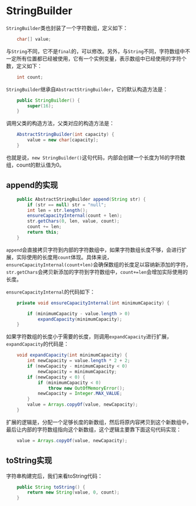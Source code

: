 # StringBuilder

`StringBuilder`类也封装了一个字符数组，定义如下：
```java
    char[] value;
```

与`String`不同，它不是`final`的，可以修改。另外，与`String`不同，字符数组中不一定所有位置都已经被使用，它有一个实例变量，表示数组中已经使用的字符个数，定义如下：
```java
    int count;
```

`StringBuilder`继承自`AbstractStringBuilder`，它的默认构造方法是：

```java
    public StringBuilder() {
        super(16);
    }
```

调用父类的构造方法，父类对应的构造方法是：

```java
    AbstractStringBuilder(int capacity) {
        value = new char[capacity];
    }
```
也就是说，`new StringBuilder()`这句代码，内部会创建一个长度为16的字符数组，count的默认值为0。

## append的实现

```java
    public AbstractStringBuilder append(String str) {
        if (str == null) str = "null";
        int len = str.length();
        ensureCapacityInternal(count + len);
        str.getChars(0, len, value, count);
        count += len;
        return this;
    }
```

`append`会直接拷贝字符到内部的字符数组中，如果字符数组长度不够，会进行扩展，实际使用的长度用`count`体现。具体来说，`ensureCapacityInternal(count+len)`会确保数组的长度足以容纳新添加的字符，`str.getChars`会拷贝新添加的字符到字符数组中，`count+=len`会增加实际使用的长度。

`ensureCapacityInternal`的代码如下：
```java
    private void ensureCapacityInternal(int minimumCapacity) {

        if (minimumCapacity - value.length > 0)
            expandCapacity(minimumCapacity);
    }
```

如果字符数组的长度小于需要的长度，则调用`expandCapacity`进行扩展，`expandCapacity`的代码是：

```java
    void expandCapacity(int minimumCapacity) {
        int newCapacity = value.length * 2 + 2;
        if (newCapacity - minimumCapacity < 0)
            newCapacity = minimumCapacity;
        if (newCapacity < 0) {
            if (minimumCapacity < 0)
                throw new OutOfMemoryError();
            newCapacity = Integer.MAX_VALUE;
        }
        value = Arrays.copyOf(value, newCapacity);
    }
```
扩展的逻辑是，分配一个足够长度的新数组，然后将原内容拷贝到这个新数组中，最后让内部的字符数组指向这个新数组，这个逻辑主要靠下面这句代码实现：

```java
    value = Arrays.copyOf(value, newCapacity);
```

## toString实现

字符串构建完后，我们来看toString代码：

```java
    public String toString() {
        return new String(value, 0, count);
    }
```
